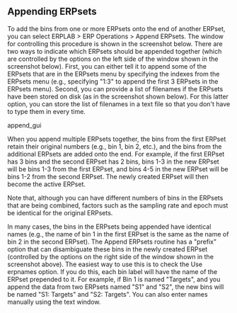 ## Appending ERPsets
To add the bins from one or more ERPsets onto the end of another ERPset, you can select ERPLAB > ERP Operations > Append ERPsets.  The window for controlling this procedure is shown in the screenshot below. There are two ways to indicate which ERPsets should be appended together (which are controlled by the options on the left side of the window shown in the screenshot below). First, you can either tell it to append some of the ERPsets that are in the ERPsets menu by specifying the indexes from the ERPsets menu (e.g., specifying "1:3" to append the first 3 ERPsets in the ERPsets menu). Second, you can provide a list of filenames if the ERPsets have been stored on disk (as in the screenshot shown below). For this latter option, you can store the list of filenames in a text file so that you don't have to type them in every time.

append_gui

When you append multiple ERPsets together, the bins from the first ERPset retain their original numbers (e.g., bin 1, bin 2, etc.), and the bins from the additional ERPsets are added onto the end. For example, if the first ERPset has 3 bins and the second ERPset has 2 bins, bins 1-3 in the new ERPset will be bins 1-3 from the first ERPset, and bins 4-5 in the new ERPset will be bins 1-2 from the second ERPset. The newly created ERPset will then become the active ERPset.

Note that, although you can have different numbers of bins in the ERPsets that are being combined, factors such as the sampling rate and epoch must be identical for the original ERPsets.

In many cases, the bins in the ERPsets being appended have identical names (e.g., the name of bin 1 in the first ERPset is the same as the name of bin 2 in the second ERPset). The Append ERPsets routine has a "prefix" option that can disambiguate these bins in the newly created ERPset (controlled by the options on the right side of the window shown in the screenshot above).  The easiest way to use this is to check the Use erpnames option.  If you do this, each bin label will have the name of the ERPset prepended to it.  For example, if Bin 1 is named "Targets", and you append the data from two ERPsets named "S1" and "S2", the new bins will be named "S1: Targets" and "S2: Targets".  You can also enter names manually using the text window.